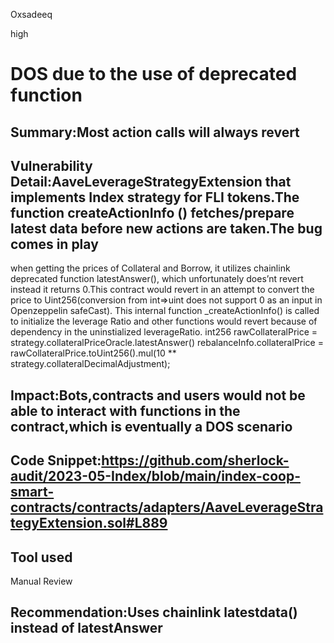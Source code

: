 Oxsadeeq

high

# DOS due to the use of deprecated function

## Summary:Most action calls  will always revert

## Vulnerability Detail:AaveLeverageStrategyExtension that implements Index strategy for FLI tokens.The function createActionInfo ()  fetches/prepare latest data before new actions are taken.The bug comes in  play 
when getting the prices of Collateral and Borrow, it utilizes chainlink deprecated function latestAnswer(), which unfortunately does’nt revert instead it returns 0.This contract would revert in an attempt to convert the price to Uint256(conversion from int=>uint does not support 0 as an input in Openzeppelin safeCast).
This internal function _createActionInfo() is called to initialize the leverage Ratio and other functions would revert because of dependency in the uninstialized leverageRatio.
int256 rawCollateralPrice = strategy.collateralPriceOracle.latestAnswer()
rebalanceInfo.collateralPrice = rawCollateralPrice.toUint256().mul(10 ** strategy.collateralDecimalAdjustment);


## Impact:Bots,contracts and users would not be able to interact with functions in the contract,which is eventually a DOS scenario

## Code Snippet:https://github.com/sherlock-audit/2023-05-Index/blob/main/index-coop-smart-contracts/contracts/adapters/AaveLeverageStrategyExtension.sol#L889

## Tool used

Manual Review

## Recommendation:Uses chainlink latestdata() instead of latestAnswer
